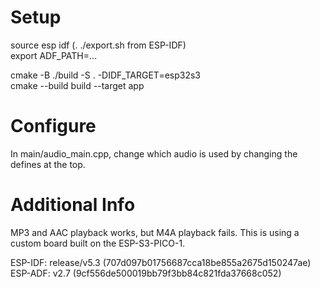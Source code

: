# Setup

source esp idf (. ./export.sh from ESP-IDF)  
export ADF_PATH=...  
  
cmake -B ./build -S . -DIDF_TARGET=esp32s3  
cmake --build build --target app  

# Configure

In main/audio_main.cpp, change which audio is used by changing the defines at the top.  

# Additional Info

MP3 and AAC playback works, but M4A playback fails. This is using a custom board built on the ESP-S3-PICO-1.  

ESP-IDF: release/v5.3 (707d097b01756687cca18be855a2675d150247ae)  
ESP-ADF: v2.7 (9cf556de500019bb79f3bb84c821fda37668c052)  